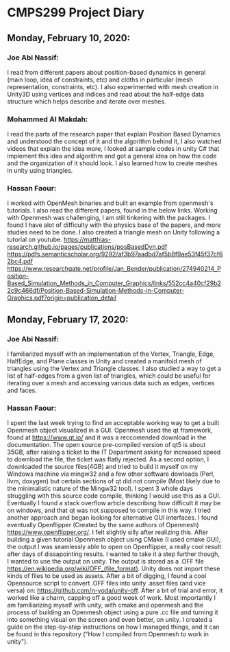 # CMPS299 Project Diary

## Monday, February 10, 2020:

### Joe Abi Nassif: 
I read from different papers about position-based dynamics in general (main loop, idea of constraints, etc) and cloths in particular (mesh representation, constraints, etc). I also experimented with mesh creation in Unity3D using vertices and indices and read about the half-edge data structure which helps describe and iterate over meshes. 

### Mohammed Al Makdah: 
I read the parts of the research paper that explain Position Based Dynamics and understood the concept of it and the algorithm behind it, I also watched videos that explain the idea more, I looked at sample codes in unity C# that implement this idea and algorithm and got a general idea on how the code and the organization of it should look. I also learned how to create meshes in unity using triangles. 

### Hassan Faour: 
I worked with OpenMesh binaries and built an example from openmesh's tutorials. I also read the different papers, found in the below links. Working with Openmesh was challenging, I am still tinkering with the packages. I found I have alot of difficulty with the physics base of the papers, and more studies need to be done. I also created a triangle mesh on Unity following a tutorial on youtube.
https://matthias-research.github.io/pages/publications/posBasedDyn.pdf
https://pdfs.semanticscholar.org/9292/af3b97aadbd7af5b8f9ae53f45f37cf62bc4.pdf
https://www.researchgate.net/profile/Jan_Bender/publication/274940214_Position-Based_Simulation_Methods_in_Computer_Graphics/links/552cc4a40cf29b22c9c466df/Position-Based-Simulation-Methods-in-Computer-Graphics.pdf?origin=publication_detail


## Monday, February 17, 2020:

### Joe Abi Nassif:
I familiarized myself with an implementation of the Vertex, Triangle, Edge, HalfEdge, and Plane classes in Unity and created a manifold mesh of triangles using the Vertex and Triangle classes. I also studied a way to get a list of half-edges from a given list of triangles, which could be useful for iterating over a mesh and accessing various data such as edges, vertices and faces.

### Hassan Faour: 
I spent the last week trying to find an acceptable working way to get a built Openmesh object visualized in a GUI. Openmesh used the qt framework, found at https://www.qt.io/ and it was a reccomended download in the documentation. The open source pre-compiled version of qt5 is about 35GB, after raising a ticket to the IT Department asking for increased speed to download the file, the ticket was flatly rejected. As a second option, I downloaded the source files(4GB) and tried to build it myself on my Windows machine via mingw32 and a few other software dowloads (Perl, llvm, doxygen) but certain sections of qt did not compile (Most likely due to the minimalistic  nature of the Mingw32 tool). I spent 3 whole days struggling with this source code compile, thinking I would use this as a GUI. Eventually I found a stack overflow article describing how difficult it may be on windows, and that qt was not supposed to compile in this way. I tried another approach and began looking for alternative GUI interfaces. I found eventually Openflipper (Created by the same authors of Openmesh) https://www.openflipper.org/. I felt slightly silly after realizing this. After building a given tutorial Openmesh object using CMake (I used cmake GUI), the output I was seamlessly able to open on Openflipper, a really cool result after days of dissapointing results. I wanted to take it a step further though, I wanted to use the output on unity. The output is stored as a .OFF file https://en.wikipedia.org/wiki/OFF_(file_format). Unity does not import these kinds of files to be used as assets. After a bit of digging, I found a cool Opensource script to convert .OFF files into unity .asset files (and vice versa) on: https://github.com/n-yoda/unity-off. After a bit of trial and error, it worked like a charm, capping off a good week of work. Most importantly I am familiarizing myself with unity, with cmake and openmesh and the process of building an Openmesh object using a pure .cc file and turning it into something visual on the screen and even better, on unity. I created a guide on the step-by-step instructions on how I managed things, and it can be found in this repository ("How I compiled from Openmesh to work in unity").
